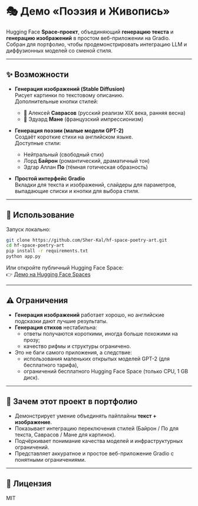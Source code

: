 # 🎭 Демо «Поэзия и Живопись»

Hugging Face **Space-проект**, объединяющий **генерацию текста** и **генерацию изображений** в простом веб-приложении на Gradio.  
Собран для портфолио, чтобы продемонстрировать интеграцию LLM и диффузионных моделей со сменой стиля.

---

## ✨ Возможности

- **Генерация изображений (Stable Diffusion)**  
  Рисует картинки по текстовому описанию.  
  Дополнительные кнопки стилей:  
  - 🎨 Алексей **Саврасов** (русский реализм XIX века, ранняя весна)  
  - 🎨 Эдуард **Мане** (французский импрессионизм)

- **Генерация поэзии (малые модели GPT-2)**  
  Создаёт короткие стихи на английском языке.  
  Доступные стили:  
  - Нейтральный (свободный стих)  
  - Лорд **Байрон** (романтический, драматичный тон)  
  - Эдгар Аллан **По** (тёмная готическая образность)

- **Простой интерфейс Gradio**  
  Вкладки для текста и изображений, слайдеры для параметров, выпадающие списки и кнопки для выбора стиля.

---

## 🚀 Использование

Запуск локально:

```bash
git clone https://github.com/Sher-Kal/hf-space-poetry-art.git
cd hf-space-poetry-art
pip install -r requirements.txt
python app.py
```

Или откройте публичный Hugging Face Space:  
👉 [Демо на Hugging Face Spaces](https://huggingface.co/spaces/LightFuture/OAC1)

---

## ⚠️ Ограничения

- **Генерация изображений** работает хорошо, но английские подсказки дают лучшие результаты.  
- **Генерация стихов** нестабильна:  
  - ответы получаются короткими, иногда больше похожими на прозу;  
  - качество рифмы и структуры ограничено.  
- Это не баги самого приложения, а следствие:  
  - использования маленьких открытых моделей GPT-2 (для бесплатного тарифа),  
  - ограничений бесплатного Hugging Face Space (только CPU, 1 GB диск).

---

## 🎯 Зачем этот проект в портфолио

- Демонстрирует умение объединять пайплайны **текст + изображение**.  
- Показывает интеграцию переключения стилей (Байрон / По для текста, Саврасов / Мане для картинок).  
- Подчёркивает понимание качества моделей и инфраструктурных ограничений.  
- Представляет аккуратное и простое веб-приложение Gradio с понятными ограничениями.

---

## 📄 Лицензия

MIT
